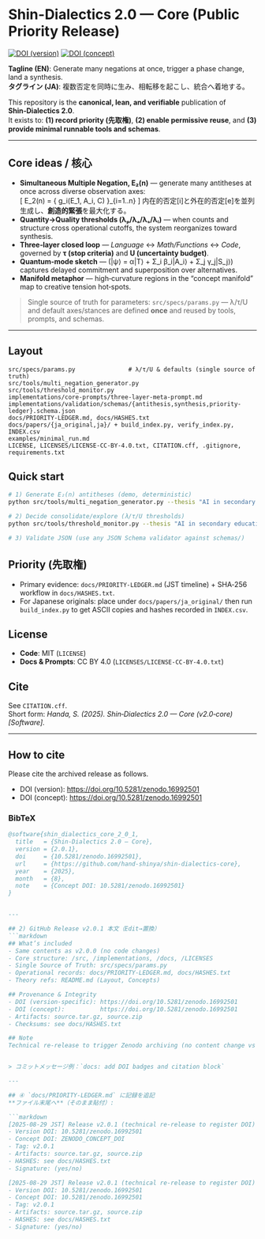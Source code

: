 # Shin-Dialectics 2.0 — Core (Public Priority Release)

[![DOI (version)](https://zenodo.org/badge/DOI/10.5281/zenodo.16992501.svg)](https://doi.org/10.5281/zenodo.16992501)
[![DOI (concept)](https://zenodo.org/badge/DOI/10.5281/zenodo.16992501.svg)](https://doi.org/10.5281/zenodo.16992501)



**Tagline (EN)**: Generate many negations at once, trigger a phase change, land a synthesis.  
**タグライン (JA)**: 複数否定を同時に生み、相転移を起こし、統合へ着地する。

This repository is the **canonical, lean, and verifiable** publication of **Shin‑Dialectics 2.0**.  
It exists to: **(1) record priority (先取権)**, **(2) enable permissive reuse**, and **(3) provide minimal runnable tools and schemas**.

---

## Core ideas / 核心
- **Simultaneous Multiple Negation, E₂(n)** — generate many antitheses at once across diverse observation axes:  
  \[ E_2(n) = \{ g_i(E_1, A_i, C) \}_{i=1..n} \]
  内在的否定[i]と外在的否定[e]を並列生成し、**創造的緊張**を最大化する。
- **Quantity→Quality thresholds (λₚ/λₐ/λₛ/λᵢ)** — when counts and structure cross operational cutoffs, the system reorganizes toward synthesis.
- **Three‑layer closed loop** — *Language* ↔ *Math/Functions* ↔ *Code*, governed by **τ (stop criteria)** and **U (uncertainty budget)**.
- **Quantum‑mode sketch** — \(|ψ⟩ = α|T⟩ + Σ_i β_i|A_i⟩ + Σ_j γ_j|S_j⟩\) captures delayed commitment and superposition over alternatives.
- **Manifold metaphor** — high‑curvature regions in the “concept manifold” map to creative tension hot‑spots.

> Single source of truth for parameters: `src/specs/params.py` — λ/τ/U and default axes/stances are defined **once** and reused by tools, prompts, and schemas.

---

## Layout
```
src/specs/params.py               # λ/τ/U & defaults (single source of truth)
src/tools/multi_negation_generator.py
src/tools/threshold_monitor.py
implementations/core-prompts/three-layer-meta-prompt.md
implementations/validation/schemas/{antithesis,synthesis,priority-ledger}.schema.json
docs/PRIORITY-LEDGER.md, docs/HASHES.txt
docs/papers/{ja_original,ja}/ + build_index.py, verify_index.py, INDEX.csv
examples/minimal_run.md
LICENSE, LICENSES/LICENSE-CC-BY-4.0.txt, CITATION.cff, .gitignore, requirements.txt
```

## Quick start
```bash
# 1) Generate E₂(n) antitheses (demo, deterministic)
python src/tools/multi_negation_generator.py --thesis "AI in secondary education" --axes 4 --stances 5 > antithesis.json

# 2) Decide consolidate/explore (λ/τ/U thresholds)
python src/tools/threshold_monitor.py --thesis "AI in secondary education" --lambda-a 20 --tau 0.7 --u 0.2 > synthesis.json

# 3) Validate JSON (use any JSON Schema validator against schemas/)
```

## Priority (先取権)
- Primary evidence: `docs/PRIORITY-LEDGER.md` (JST timeline) + SHA‑256 workflow in `docs/HASHES.txt`.  
- For Japanese originals: place under `docs/papers/ja_original/` then run `build_index.py` to get ASCII copies and hashes recorded in `INDEX.csv`.

## License
- **Code**: MIT (`LICENSE`)
- **Docs & Prompts**: CC BY 4.0 (`LICENSES/LICENSE-CC-BY-4.0.txt`)

## Cite
See `CITATION.cff`.  
Short form: *Handa, S. (2025). Shin‑Dialectics 2.0 — Core (v2.0‑core) [Software].*

---
## How to cite

Please cite the archived release as follows.

- DOI (version): https://doi.org/10.5281/zenodo.16992501  
- DOI (concept): https://doi.org/10.5281/zenodo.16992501

### BibTeX
```bibtex
@software{shin_dialectics_core_2_0_1,
  title   = {Shin-Dialectics 2.0 — Core},
  version = {2.0.1},
  doi     = {10.5281/zenodo.16992501},
  url     = {https://github.com/hand-shinya/shin-dialectics-core},
  year    = {2025},
  month   = {8},
  note    = {Concept DOI: 10.5281/zenodo.16992501}
}


---

## 2) GitHub Release v2.0.1 本文（Edit→置換）
```markdown
## What’s included
- Same contents as v2.0.0 (no code changes)
- Core structure: /src, /implementations, /docs, /LICENSES
- Single Source of Truth: src/specs/params.py
- Operational records: docs/PRIORITY-LEDGER.md, docs/HASHES.txt
- Theory refs: README.md (Layout, Concepts)

## Provenance & Integrity
- DOI (version-specific): https://doi.org/10.5281/zenodo.16992501
- DOI (concept):          https://doi.org/10.5281/zenodo.16992501
- Artifacts: source.tar.gz, source.zip
- Checksums: see docs/HASHES.txt

## Note
Technical re-release to trigger Zenodo archiving (no content change vs v2.0.0).


> コミットメッセージ例：`docs: add DOI badges and citation block`

---

## ④ `docs/PRIORITY-LEDGER.md` に記録を追記
**ファイル末尾へ**（そのまま貼付）:

```markdown
[2025-08-29 JST] Release v2.0.1 (technical re-release to register DOI)
- Version DOI: 10.5281/zenodo.16992501
- Concept DOI: ZENODO_CONCEPT_DOI
- Tag: v2.0.1
- Artifacts: source.tar.gz, source.zip
- HASHES: see docs/HASHES.txt
- Signature: (yes/no)

[2025-08-29 JST] Release v2.0.1 (technical re-release to register DOI)
- Version DOI: 10.5281/zenodo.16992501
- Concept DOI: 10.5281/zenodo.16992501
- Tag: v2.0.1
- Artifacts: source.tar.gz, source.zip
- HASHES: see docs/HASHES.txt
- Signature: (yes/no)

